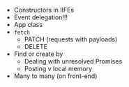 * Constructors in IIFEs
* Event delegation!!!
* App class
* `fetch`
  * PATCH (requests with payloads)
  * DELETE
* Find or create by
  * Dealing with unresolved Promises
  * Posting v local memory
* Many to many (on front-end)
